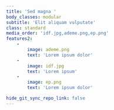 ```yaml
---
title: 'Sed magna '
body_classes: modular
subtitle: 'Elit aliquam vulputate'
class: standard
media_order: 'idf.jpg,ademe.png,ep.png'
features2:
    -
        image: ademe.png
        text: 'Lorem ipsum dolor'
    -
        image: idf.jpg
        text: 'Lorem ipsum'
    -
        image: ep.png
        text: 'Lorem ipsum dolor'

hide_git_sync_repo_link: false
---
```


